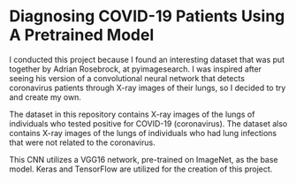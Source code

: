 # Diagnosing COVID-19 Patients Using A Pretrained Model
I conducted this project because I found an interesting dataset that was put together by Adrian Rosebrock, at pyimagesearch. I was inspired after seeing his version of a convolutional neural network that detects coronavirus patients through X-ray images of their lungs, so I decided to try and create my own. 

The dataset in this repository contains X-ray images of the lungs of individuals who tested positive for COVID-19 (coronavirus). The dataset also contains X-ray images of the lungs of individuals who had lung infections that were not related to the coronavirus. 

This CNN utilizes a VGG16 network, pre-trained on ImageNet, as the base model. Keras and TensorFlow are utilized for the creation of this project. 
